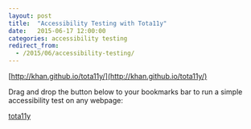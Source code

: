 ```yaml
---
layout: post
title:  "Accessibility Testing with Tota11y"
date:   2015-06-17 12:00:00
categories: accessibility testing
redirect_from:
  - /2015/06/accessibility-testing/
---
```


[http://khan.github.io/tota11y/](http://khan.github.io/tota11y/)

Drag and drop the button below to your bookmarks bar to run a simple accessibility test on any webpage:

<a class="btn bookmarklet" href="javascript:(function(){var%20tota11y=document.createElement('SCRIPT');tota11y.type='text/javascript';tota11y.src='//khan.github.io/tota11y/tota11y/build/tota11y.min.js';document.getElementsByTagName('head')[0].appendChild(tota11y);})();" onclick="javascript:return false;">tota11y</a>
